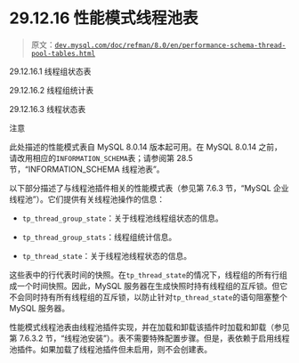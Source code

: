 # 29.12.16 性能模式线程池表

> 原文：[`dev.mysql.com/doc/refman/8.0/en/performance-schema-thread-pool-tables.html`](https://dev.mysql.com/doc/refman/8.0/en/performance-schema-thread-pool-tables.html)

29.12.16.1 线程组状态表

29.12.16.2 线程组统计表

29.12.16.3 线程状态表

注意

此处描述的性能模式表自 MySQL 8.0.14 版本起可用。在 MySQL 8.0.14 之前，请改用相应的`INFORMATION_SCHEMA`表；请参阅第 28.5 节，“INFORMATION_SCHEMA 线程池表”。

以下部分描述了与线程池插件相关的性能模式表（参见第 7.6.3 节，“MySQL 企业线程池”）。它们提供有关线程池操作的信息：

+   `tp_thread_group_state`：关于线程池线程组状态的信息。

+   `tp_thread_group_stats`：线程组统计信息。

+   `tp_thread_state`：关于线程池线程状态的信息。

这些表中的行代表时间的快照。在`tp_thread_state`的情况下，线程组的所有行组成一个时间快照。因此，MySQL 服务器在生成快照时持有线程组的互斥锁。但它不会同时持有所有线程组的互斥锁，以防止针对`tp_thread_state`的语句阻塞整个 MySQL 服务器。

性能模式线程池表由线程池插件实现，并在加载和卸载该插件时加载和卸载（参见第 7.6.3.2 节，“线程池安装”）。表不需要特殊配置步骤。但是，表依赖于启用线程池插件。如果加载了线程池插件但未启用，则不会创建表。
